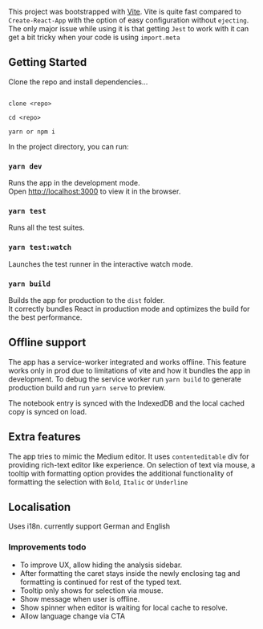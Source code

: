 
This project was bootstrapped with [Vite](https://vitejs.dev/). Vite is quite fast compared to `Create-React-App` with the option of easy configuration without `ejecting`. The only major issue while using it is that getting `Jest` to work with it can get a bit tricky when your code is using `import.meta` 


## Getting Started

Clone the repo and install dependencies...

```

clone <repo>

cd <repo>

yarn or npm i

```

In the project directory, you can run:

### `yarn dev`

Runs the app in the development mode.\
Open [http://localhost:3000](http://localhost:3000) to view it in the browser.

### `yarn test`

Runs all the test suites.

### `yarn test:watch`

Launches the test runner in the interactive watch mode.

### `yarn build`

Builds the app for production to the `dist` folder.\
It correctly bundles React in production mode and optimizes the build for the best performance.

## Offline support
The app has a service-worker integrated and works offline. This feature works only in prod due to limitations of vite and how it bundles the app in development. To debug the service worker run `yarn build` to generate production build and run `yarn serve` to preview.

The notebook entry is synced with the IndexedDB and the local cached copy is synced on load.


## Extra features
The app tries to mimic the Medium editor. It uses `contenteditable` div for providing rich-text editor like experience.
On selection of text via mouse, a tooltip with formatting option provides the additional functionality of formatting the selection with `Bold`, `Italic` or `Underline`

## Localisation
Uses i18n. currently support German and English

### Improvements todo
- To improve UX, allow hiding the analysis sidebar.
- After formatting the caret stays inside the newly enclosing tag and formatting is continued for rest of the typed text.
- Tooltip only shows for selection via mouse.
- Show message when user is offline.
- Show spinner when editor is waiting for local cache to resolve.
- Allow language change via CTA
